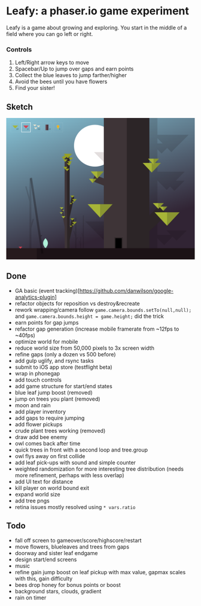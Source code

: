 # Leafy: a phaser.io game experiment

Leafy is a game about growing and exploring. You start in the middle of a field where you can go left or right.

### Controls
1. Left/Right arrow keys to move
2. Spacebar/Up to jump over gaps and earn points
3. Collect the blue leaves to jump farther/higher
4. Avoid the bees until you have flowers
5. Find your sister!

## Sketch
<img src="https://raw.githubusercontent.com/daverau/leafy/master/sketches/night.png">

## Done
- GA basic (event tracking)[https://github.com/danwilson/google-analytics-plugin]
- refactor objects for reposition vs destroy&recreate
- rework wrapping/camera follow `game.camera.bounds.setTo(null,null);` and `game.camera.bounds.height = game.height;` did the trick
- earn points for gap jumps
- refactor gap generation (increase mobile framerate from ~12fps to ~40fps)
- optimize world for mobile
- reduce world size from 50,000 pixels to 3x screen width
- refine gaps (only a dozen vs 500 before)
- add gulp uglify, and rsync tasks
- submit to iOS app store (testflight beta)
- wrap in phonegap
- add touch controls
- add game structure for start/end states
- blue leaf jump boost (removed)
- jump on trees you plant (removed)
- moon and rain
- add player inventory
- add gaps to require jumping
- add flower pickups
- crude plant trees working (removed)
- draw add bee enemy
- owl comes back after time
- quick trees in front with a second loop and tree.group
- owl flys away on first collide
- add leaf pick-ups with sound and simple counter
- weighted randomization for more interesting tree distribution (needs more refinement, perhaps with less overlap)
- add UI text for distance
- kill player on world bound exit
- expand world size
- add tree pngs
- retina issues mostly resolved using `* vars.ratio`

## Todo
- fall off screen to gameover/score/highscore/restart
- move flowers, blueleaves and trees from gaps
- doorway and sister leaf endgame
- design start/end screens
- music
- refine gain jump boost on leaf pickup with max value, gapmax scales with this, gain difficulty
- bees drop honey for bonus points or boost
- background stars, clouds, gradient
- rain on timer

